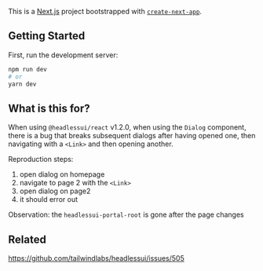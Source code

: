 This is a [Next.js](https://nextjs.org/) project bootstrapped with [`create-next-app`](https://github.com/vercel/next.js/tree/canary/packages/create-next-app).

## Getting Started

First, run the development server:

```bash
npm run dev
# or
yarn dev
```

## What is this for?

When using `@headlessui/react` v1.2.0, when using the `Dialog` component, there is a bug that breaks subsequent dialogs after having opened one, then navigating with a `<Link>` and then opening another.

Reproduction steps:

1. open dialog on homepage
2. navigate to page 2 with the `<Link>`
3. open dialog on page2
4. it should error out

Observation: the `headlessui-portal-root` is gone after the page changes

## Related

https://github.com/tailwindlabs/headlessui/issues/505